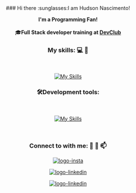 <div align="center">
### Hi there :sunglasses:I am Hudson Nascimento!

<b>I'm a Programming Fan!</b> 
 <br>
  <br>
:mortar_board:<b>Full Stack developer training at <a href="https://rodolfomori.com.br/devclub/">DevClub</a></b>
### My skills: :computer: :rocket:
<br>

[![My Skills](https://skillicons.dev/icons?i=html,css,js)](https://skillicons.dev)
 <br>
 
### 🛠️</a>Development tools:
<br>

[![My Skills](https://skillicons.dev/icons?i=vscode,figma,git,github)](https://skillicons.dev)


<br>

### Connect to with me:  :calling: :email: :mailbox:


<a href="https://www.instagram.com/hudsonsaqua1/"><img src="https://img.shields.io/badge/Instagram-E4405F?style=for-the-badge&logo=instagram&logoColor=white" alt=" logo-insta"/></a>

<a href="https://www.linkedin.com/in/nascimento-hudson/"><img src="https://img.shields.io/badge/LinkedIn-0077B5?style=for-the-badge&logo=linkedin&logoColor=white" alt=" logo-linkedin"/></a>

<a href="https://wa.me/qr/MRQRPVTBFOUWL1"><img src="https://img.shields.io/badge/WhatsApp-25D366?style=for-the-badge&logo=whatsapp&logoColor=white" alt=" logo-linkedin"/></a>

</div>


